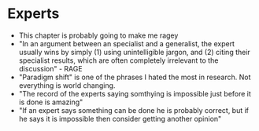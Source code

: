 # Experts
* This chapter is probably going to make me ragey
* "In an argument between an specialist and a generalist, the expert usually wins by simply (1) using unintelligible jargon, and (2) citing their specialist results, which are often completely irrelevant to the discussion" - RAGE
* "Paradigm shift" is one of the phrases I hated the most in research. Not everything is world changing. 
* "The record of the experts saying somthying is impossible just before it is done is amazing" 
* "If an expert says something can be done he is probably correct, but if he says it is impossible then consider getting another opinion"
